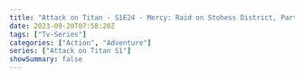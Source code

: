 ```yaml
---
title: "Attack on Titan - S1E24 - Mercy: Raid on Stohess District, Part 2"
date: 2023-09-20T07:58:20Z
tags: ["Tv-Series"]
categories: ["Action", "Adventure"]
series: ["Attack on Titan S1"]
showSummary: false
---
```


  <mux-player stream-type="on-demand"
  src="https://kp3d-my.sharepoint.com/personal/ryoo_kp3d_onmicrosoft_com/_layouts/15/download.aspx?share=ESGHaNdvbWBCr8NNHUTORCEBiMdjWgHGRIRh63yjnne8wQ" metadata-video-title="Attack on Titan - S1E24 - Mercy: Raid on Stohess District, Part 2" prefer-playback="mse" controls>
  </mux-player>
  
  
  <script src="https://cdn.jsdelivr.net/npm/@mux/mux-player"></script>
  
   <script id="JXaZXNKnn5pXa4xZ8APR7DWGPDV00AHZVIiq401TPA3xg" type="application/ld+json">
 {
  "@context": "https://schema.org/",
  "@type": "VideoObject",
  "name": "Attack on Titan - S1E24 - Mercy: Raid on Stohess District, Part 2",
  "contentUrl": "https://stream.mux.com/JXaZXNKnn5pXa4xZ8APR7DWGPDV00AHZVIiq401TPA3xg.m3u8",
  "thumbnailUrl": "https://www.themoviedb.org/t/p/original/1ptv8xOQI87ESiLPeZZ9XYAkAL3.jpg?width=314&fit_mode=preserve&time=25",
  "uploadDate": "2023-09-20T07:58:20Z",
}

</script>


